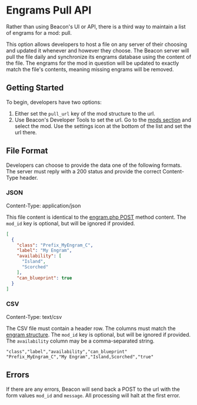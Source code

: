 # Engrams Pull API

Rather than using Beacon's UI or API, there is a third way to maintain a list of engrams for a mod: pull.

This option allows developers to host a file on any server of their choosing and updated it whenever and however they choose. The Beacon server will pull the file daily and synchronize its engrams database using the content of the file. The engrams for the mod in question will be updated to exactly match the file's contents, meaning missing engrams will be removed.

## Getting Started

To begin, developers have two options:

1. Either set the `pull_url` key of the mod structure to the url.
2. Use Beacon's Developer Tools to set the url. Go to the [mods section](beacon://action/showmods) and select the mod. Use the settings icon at the bottom of the list and set the url there.

## File Format

Developers can choose to provide the data one of the following formats. The server must reply with a 200 status and provide the correct Content-Type header.

### JSON

Content-Type: application/json

This file content is identical to the [engram.php POST](engram.md#post) method content. The `mod_id` key is optional, but will be ignored if provided.

```json
[
  {
    "class": "Prefix_MyEngram_C",
    "label": "My Engram",
    "availability": [
      "Island",
      "Scorched"
    ],
    "can_blueprint": true
  }
]
```

### CSV

Content-Type: text/csv

The CSV file must contain a header row. The columns must match the [engram structure](engram.php#engram-structure). The `mod_id` key is optional, but will be ignored if provided. The `availability` column may be a comma-separated string.

```csv
"class","label","availability","can_blueprint"
"Prefix_MyEngram_C","My Engram","Island,Scorched","true"
```

## Errors

If there are any errors, Beacon will send back a POST to the url with the form values `mod_id` and `message`. All processing will halt at the first error.